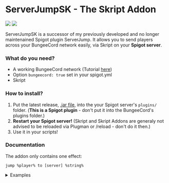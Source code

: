 # ServerJumpSK - The Skript Addon
![](https://img.shields.io/github/v/release/Zettovec/ServerJumpSK?display_name=tag&include_prereleases)
![](https://img.shields.io/github/downloads/Zettovec/ServerJumpSK/total)

ServerJumpSK is a successor of my previously developed and no longer maintenained Spigot plugin ServerJump. It allows you to send players across your BungeeCord network easily, via Skript on your **Spigot server**.

### What do you need?
- A working BungeeCord network (Tutorial <a href="https://www.spigotmc.org/wiki/bungeecord-configuration-guide/">here</a>)
- Option `bungeecord: true` set in your spigot.yml
- Skript

### How to install?
1. Put the latest release, <a href="https://github.com/Zettovec/ServerJumpSK/releases/">.jar file</a>, into the your Spigot server's `plugins/` folder. (**This is a Spigot plugin** - don't put it into the BungeeCord's plugins folder.)
2. **Restart your Spigot server!** (Skript and Skript Addons are generaly not advised to be reloaded via Plugman or /reload - don't do it then.)
3. Use it in your scripts!

### Documentation
The addon only contains one effect:

```skript
jump %player% to [server] %string%
```   

<details> 
  <summary>Examples</summary>

1. `jump player to "lobby"` - sends player to the lobby server
2. `jump loop-player to server "game"` - sends loop-player to the game server

</details>
